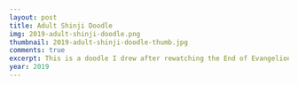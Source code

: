 ```yaml
---
layout: post
title: Adult Shinji Doodle
img: 2019-adult-shinji-doodle.png
thumbnail: 2019-adult-shinji-doodle-thumb.jpg
comments: true
excerpt: This is a doodle I drew after rewatching the End of Evangelion.
year: 2019
---
```

